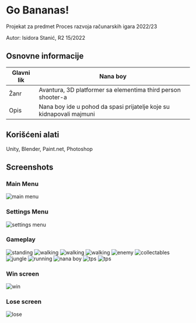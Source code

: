 # Go Bananas!
Projekat za predmet Proces razvoja računarskih igara 2022/23

Autor: Isidora Stanić, R2 15/2022


## Osnovne informacije
| Glavni lik | Nana boy |
|------------|----------|
| Žanr | Avantura, 3D platformer sa elementima third person shooter-a |
| Opis | Nana boy ide u pohod da spasi prijatelje koje su kidnapovali majmuni |


## Korišćeni alati

Unity, Blender, Paint.net, Photoshop

## Screenshots
### Main Menu
![main menu](https://github.com/isidora-stanic/go-bananas/blob/main/Screenshots/Screenshot%20(1).png)
### Settings Menu
![settings menu](https://github.com/isidora-stanic/go-bananas/blob/main/Screenshots/Screenshot%20(2).png)
### Gameplay
![standing](https://github.com/isidora-stanic/go-bananas/blob/main/Screenshots/Screenshot%20(3).png)
![walking](https://github.com/isidora-stanic/go-bananas/blob/main/Screenshots/Screenshot%20(4).png)
![walking](https://github.com/isidora-stanic/go-bananas/blob/main/Screenshots/Screenshot%20(5).png)
![walking](https://github.com/isidora-stanic/go-bananas/blob/main/Screenshots/Screenshot%20(5).png)
![enemy](https://github.com/isidora-stanic/go-bananas/blob/main/Screenshots/Screenshot%20(8).png)
![collectables](https://github.com/isidora-stanic/go-bananas/blob/main/Screenshots/Screenshot%20(9).png)
![jungle](https://github.com/isidora-stanic/go-bananas/blob/main/Screenshots/Screenshot%20(10).png)
![running](https://github.com/isidora-stanic/go-bananas/blob/main/Screenshots/Screenshot%20(11).png)
![nana boy](https://github.com/isidora-stanic/go-bananas/blob/main/Screenshots/Screenshot%20(12).png)
![tps](https://github.com/isidora-stanic/go-bananas/blob/main/Screenshots/Screenshot%20(14).png)
![tps](https://github.com/isidora-stanic/go-bananas/blob/main/Screenshots/Screenshot%20(17).png)
### Win screen
![win](https://github.com/isidora-stanic/go-bananas/blob/main/Screenshots/Screenshot%20(20).png)
### Lose screen
![lose](https://github.com/isidora-stanic/go-bananas/blob/main/Screenshots/Screenshot%20(21).png)

